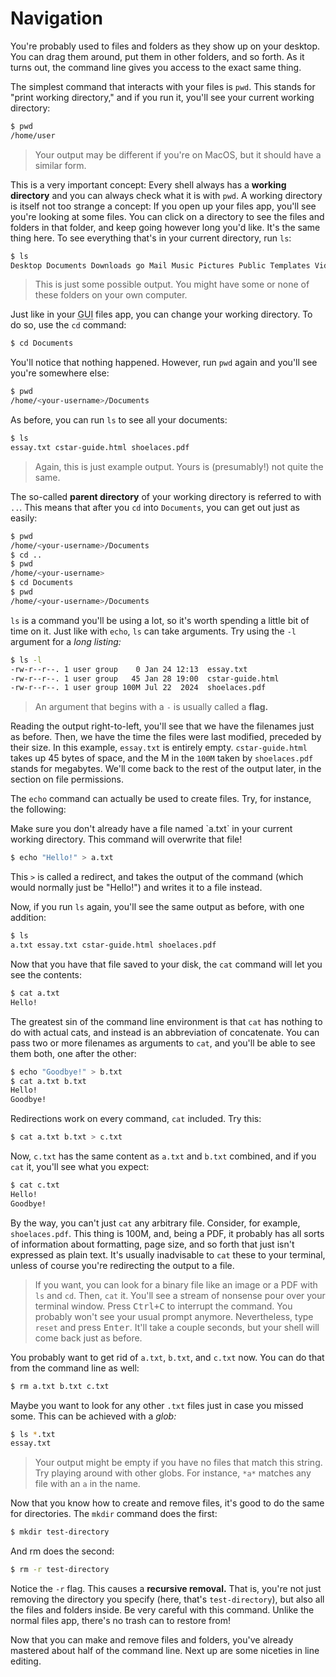 # Navigation

You're probably used to files and folders as they show up on your desktop. You
can drag them around, put them in other folders, and so forth. As it turns out, the
command line gives you access to the exact same thing.

The simplest command that interacts with your files is `pwd`. This stands for
"print working directory," and if you run it, you'll see your current working
directory:

```bash
$ pwd
/home/user
```
> Your output may be different if you're on MacOS, but it should have a similar
> form.

This is a very important concept: Every shell always has a **working
directory** and you can always check what it is with `pwd`. A working directory
is itself not too strange a concept: If you open up your files app, you'll see
you're looking at some files. You can click on a directory to see the files and
folders in that folder, and keep going however long you'd like. It's the same
thing here. To see everything that's in your current directory, run `ls`:

```bash
$ ls
Desktop Documents Downloads go Mail Music Pictures Public Templates Videos
```

> This is just some possible output. You might have some or none of these
> folders on your own computer.

Just like in your <abbr title="Graphical user interface, as opposed to the
command line interface (CLI) that you're currently using.">GUI</abbr> files app,
you can change your working directory. To do so, use the `cd` command:

```bash
$ cd Documents
```

You'll notice that nothing happened. However, run `pwd` again and you'll see
you're somewhere else:

```bash
$ pwd
/home/<your-username>/Documents
```

As before, you can run `ls` to see all your documents:

```bash
$ ls
essay.txt cstar-guide.html shoelaces.pdf
```

> Again, this is just example output. Yours is (presumably!) not quite the same.

The so-called **parent directory** of your working directory is referred to with
`..`. This means that after you `cd` into `Documents`, you can get out just as
easily:

```bash
$ pwd
/home/<your-username>/Documents
$ cd ..
$ pwd
/home/<your-username>
$ cd Documents
$ pwd
/home/<your-username>/Documents
```

`ls` is a command you'll be using a lot, so it's worth spending a little bit of
time on it. Just like with `echo`, `ls` can take arguments. Try using the `-l`
argument for a *long listing:*

```bash
$ ls -l
-rw-r--r--. 1 user group    0 Jan 24 12:13  essay.txt
-rw-r--r--. 1 user group   45 Jan 28 19:00  cstar-guide.html
-rw-r--r--. 1 user group 100M Jul 22  2024  shoelaces.pdf
```

> An argument that begins with a `-` is usually called a **flag.**

Reading the output right-to-left, you'll see that we have the filenames just as
before. Then, we have the time the files were last modified, preceded by their
size. In this example, `essay.txt` is entirely empty. `cstar-guide.html` takes
up 45 bytes of space, and the M in the `100M` taken by `shoelaces.pdf` stands for
megabytes. We'll come back to the rest of the output later, in the section on
file permissions.

The `echo` command can actually be used to create files. Try, for instance, the
following:

<div class="warning">
Make sure you don't already have a file named `a.txt` in your current
working directory. This command will overwrite that file!
</div>

```bash
$ echo "Hello!" > a.txt
```

This `>` is called a redirect, and takes the output of the command (which would
normally just be "Hello!") and writes it to a file instead.

Now, if you run `ls` again, you'll see the same output as before, with one
addition:

```bash
$ ls
a.txt essay.txt cstar-guide.html shoelaces.pdf
```

Now that you have that file saved to your disk, the `cat` command will let you
see the contents:

```bash
$ cat a.txt
Hello!
```

The greatest sin of the command line environment is that `cat` has nothing to do
with actual cats, and instead is an abbreviation of concatenate. You can pass
two or more filenames as arguments to `cat`, and you'll be able to see them
both, one after the other:

```bash
$ echo "Goodbye!" > b.txt
$ cat a.txt b.txt
Hello!
Goodbye!
```

Redirections work on every command, `cat` included. Try this:

```bash
$ cat a.txt b.txt > c.txt
```

Now, `c.txt` has the same content as `a.txt` and `b.txt` combined, and if you
`cat` it, you'll see what you expect:

```bash
$ cat c.txt
Hello!
Goodbye!
```

By the way, you can't just `cat` any arbitrary file. Consider, for example,
`shoelaces.pdf`. This thing is 100M, and, being a PDF, it probably has all sorts
of information about formatting, page size, and so forth that just isn't
expressed as plain text. It's usually inadvisable to `cat` these to your
terminal, unless of course you're redirecting the output to a file.

> If you want, you can look for a binary file like an image or a PDF with `ls`
> and `cd`. Then, `cat` it. You'll see a stream of nonsense pour over your
> terminal window. Press <kbd>Ctrl+C</kbd> to interrupt the command. You
> probably won't see your usual prompt anymore. Nevertheless, type `reset` and
> press <kbd>Enter</kbd>. It'll take a couple seconds, but your shell will come
> back just as before.

You probably want to get rid of `a.txt`, `b.txt`, and `c.txt` now. You can do
that from the command line as well:

```bash
$ rm a.txt b.txt c.txt
```

Maybe you want to look for any other `.txt` files just in case you missed some.
This can be achieved with a *glob:*

```bash
$ ls *.txt
essay.txt
```

> Your output might be empty if you have no files that match this string. Try
> playing around with other globs. For instance, `*a*` matches any file with an
> `a` in the name.

Now that you know how to create and remove files, it's good to do the same for
directories. The `mkdir` command does the first:

```bash
$ mkdir test-directory
```

And rm does the second:

```bash
$ rm -r test-directory
```

Notice the `-r` flag. This causes a **recursive removal.** That is, you're not
just removing the directory you specify (here, that's `test-directory`), but
also all the files and folders inside. Be very careful with this command. Unlike
the normal files app, there's no trash can to restore from!

Now that you can make and remove files and folders, you've already mastered
about half of the command line. Next up are some niceties in line editing.
